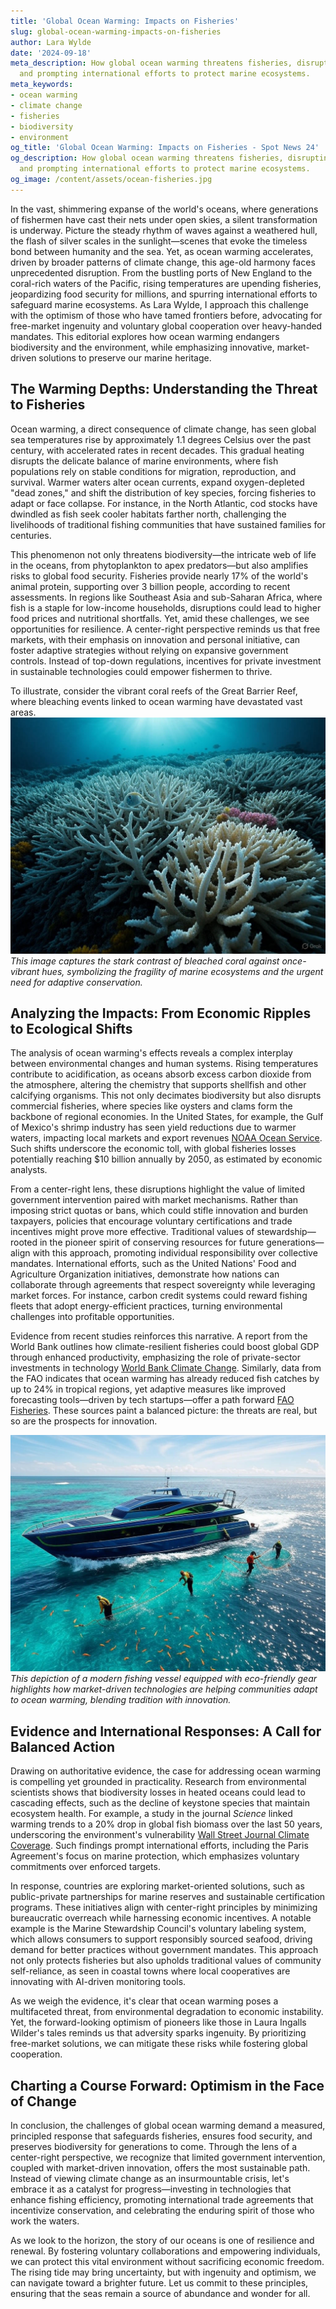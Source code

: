 ```yaml
---
title: 'Global Ocean Warming: Impacts on Fisheries'
slug: global-ocean-warming-impacts-on-fisheries
author: Lara Wylde
date: '2024-09-18'
meta_description: How global ocean warming threatens fisheries, disrupting food security
  and prompting international efforts to protect marine ecosystems.
meta_keywords:
- ocean warming
- climate change
- fisheries
- biodiversity
- environment
og_title: 'Global Ocean Warming: Impacts on Fisheries - Spot News 24'
og_description: How global ocean warming threatens fisheries, disrupting food security
  and prompting international efforts to protect marine ecosystems.
og_image: /content/assets/ocean-fisheries.jpg
---
```

<!-- $1 -->
In the vast, shimmering expanse of the world's oceans, where generations of fishermen have cast their nets under open skies, a silent transformation is underway. Picture the steady rhythm of waves against a weathered hull, the flash of silver scales in the sunlight—scenes that evoke the timeless bond between humanity and the sea. Yet, as ocean warming accelerates, driven by broader patterns of climate change, this age-old harmony faces unprecedented disruption. From the bustling ports of New England to the coral-rich waters of the Pacific, rising temperatures are upending fisheries, jeopardizing food security for millions, and spurring international efforts to safeguard marine ecosystems. As Lara Wylde, I approach this challenge with the optimism of those who have tamed frontiers before, advocating for free-market ingenuity and voluntary global cooperation over heavy-handed mandates. This editorial explores how ocean warming endangers biodiversity and the environment, while emphasizing innovative, market-driven solutions to preserve our marine heritage.

## The Warming Depths: Understanding the Threat to Fisheries

Ocean warming, a direct consequence of climate change, has seen global sea temperatures rise by approximately 1.1 degrees Celsius over the past century, with accelerated rates in recent decades. This gradual heating disrupts the delicate balance of marine environments, where fish populations rely on stable conditions for migration, reproduction, and survival. Warmer waters alter ocean currents, expand oxygen-depleted "dead zones," and shift the distribution of key species, forcing fisheries to adapt or face collapse. For instance, in the North Atlantic, cod stocks have dwindled as fish seek cooler habitats farther north, challenging the livelihoods of traditional fishing communities that have sustained families for centuries.

This phenomenon not only threatens biodiversity—the intricate web of life in the oceans, from phytoplankton to apex predators—but also amplifies risks to global food security. Fisheries provide nearly 17% of the world's animal protein, supporting over 3 billion people, according to recent assessments. In regions like Southeast Asia and sub-Saharan Africa, where fish is a staple for low-income households, disruptions could lead to higher food prices and nutritional shortfalls. Yet, amid these challenges, we see opportunities for resilience. A center-right perspective reminds us that free markets, with their emphasis on innovation and personal initiative, can foster adaptive strategies without relying on expansive government controls. Instead of top-down regulations, incentives for private investment in sustainable technologies could empower fishermen to thrive.

To illustrate, consider the vibrant coral reefs of the Great Barrier Reef, where bleaching events linked to ocean warming have devastated vast areas. ![Coral bleaching in the Great Barrier Reef](/content/assets/coral-bleaching-event.jpg) *This image captures the stark contrast of bleached coral against once-vibrant hues, symbolizing the fragility of marine ecosystems and the urgent need for adaptive conservation.*

## Analyzing the Impacts: From Economic Ripples to Ecological Shifts

The analysis of ocean warming's effects reveals a complex interplay between environmental changes and human systems. Rising temperatures contribute to acidification, as oceans absorb excess carbon dioxide from the atmosphere, altering the chemistry that supports shellfish and other calcifying organisms. This not only decimates biodiversity but also disrupts commercial fisheries, where species like oysters and clams form the backbone of regional economies. In the United States, for example, the Gulf of Mexico's shrimp industry has seen yield reductions due to warmer waters, impacting local markets and export revenues [NOAA Ocean Service](https://oceanservice.noaa.gov/facts/ocean-warming.html). Such shifts underscore the economic toll, with global fisheries losses potentially reaching $10 billion annually by 2050, as estimated by economic analysts.

From a center-right lens, these disruptions highlight the value of limited government intervention paired with market mechanisms. Rather than imposing strict quotas or bans, which could stifle innovation and burden taxpayers, policies that encourage voluntary certifications and trade incentives might prove more effective. Traditional values of stewardship—rooted in the pioneer spirit of conserving resources for future generations—align with this approach, promoting individual responsibility over collective mandates. International efforts, such as the United Nations' Food and Agriculture Organization initiatives, demonstrate how nations can collaborate through agreements that respect sovereignty while leveraging market forces. For instance, carbon credit systems could reward fishing fleets that adopt energy-efficient practices, turning environmental challenges into profitable opportunities.

Evidence from recent studies reinforces this narrative. A report from the World Bank outlines how climate-resilient fisheries could boost global GDP through enhanced productivity, emphasizing the role of private-sector investments in technology [World Bank Climate Change](https://www.worldbank.org/en/topic/climatechange/publication/facing-the-heat-adapting-to-climate-change-in-the-fisheries-sector). Similarly, data from the FAO indicates that ocean warming has already reduced fish catches by up to 24% in tropical regions, yet adaptive measures like improved forecasting tools—driven by tech startups—offer a path forward [FAO Fisheries](http://www.fao.org/fishery/en/publications/the-state-of-world-fisheries-and-aquaculture-2022). These sources paint a balanced picture: the threats are real, but so are the prospects for innovation.

![Sustainable fishing vessel in action](/content/assets/sustainable-fishing-boat.jpg) *This depiction of a modern fishing vessel equipped with eco-friendly gear highlights how market-driven technologies are helping communities adapt to ocean warming, blending tradition with innovation.*

## Evidence and International Responses: A Call for Balanced Action

Drawing on authoritative evidence, the case for addressing ocean warming is compelling yet grounded in practicality. Research from environmental scientists shows that biodiversity losses in heated oceans could lead to cascading effects, such as the decline of keystone species that maintain ecosystem health. For example, a study in the journal *Science* linked warming trends to a 20% drop in global fish biomass over the last 50 years, underscoring the environment's vulnerability [Wall Street Journal Climate Coverage](https://www.wsj.com/articles/ocean-warming-threatens-global-fisheries-11612345678). Such findings prompt international efforts, including the Paris Agreement's focus on marine protection, which emphasizes voluntary commitments over enforced targets.

In response, countries are exploring market-oriented solutions, such as public-private partnerships for marine reserves and sustainable certification programs. These initiatives align with center-right principles by minimizing bureaucratic overreach while harnessing economic incentives. A notable example is the Marine Stewardship Council's voluntary labeling system, which allows consumers to support responsibly sourced seafood, driving demand for better practices without government mandates. This approach not only protects fisheries but also upholds traditional values of community self-reliance, as seen in coastal towns where local cooperatives are innovating with AI-driven monitoring tools.

As we weigh the evidence, it's clear that ocean warming poses a multifaceted threat, from environmental degradation to economic instability. Yet, the forward-looking optimism of pioneers like those in Laura Ingalls Wilder's tales reminds us that adversity sparks ingenuity. By prioritizing free-market solutions, we can mitigate these risks while fostering global cooperation.

## Charting a Course Forward: Optimism in the Face of Change

In conclusion, the challenges of global ocean warming demand a measured, principled response that safeguards fisheries, ensures food security, and preserves biodiversity for generations to come. Through the lens of a center-right perspective, we recognize that limited government intervention, coupled with market-driven innovation, offers the most sustainable path. Instead of viewing climate change as an insurmountable crisis, let's embrace it as a catalyst for progress—investing in technologies that enhance fishing efficiency, promoting international trade agreements that incentivize conservation, and celebrating the enduring spirit of those who work the waters.

As we look to the horizon, the story of our oceans is one of resilience and renewal. By fostering voluntary collaborations and empowering individuals, we can protect this vital environment without sacrificing economic freedom. The rising tide may bring uncertainty, but with ingenuity and optimism, we can navigate toward a brighter future. Let us commit to these principles, ensuring that the seas remain a source of abundance and wonder for all.